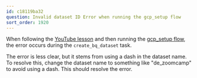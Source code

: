 ```yaml
---
id: c18119ba32
question: Invalid dataset ID Error when running the gcp_setup flow
sort_order: 1920
---
```


When following the [YouTube lesson](https://www.youtube.com/watch?v=nKqjjLJ7YXs&list=PL3MmuxUbc_hJed7dXYoJw8DoCuVHhGEQb&index=23) and then running the [gcp_setup flow](https://github.com/DataTalksClub/data-engineering-zoomcamp/blob/main/02-workflow-orchestration/flows/05_gcp_setup.yaml), the error occurs during the `create_bq_dataset` task.

The error is less clear, but it stems from using a dash in the dataset name. To resolve this, change the dataset name to something like "de_zoomcamp" to avoid using a dash. This should resolve the error.